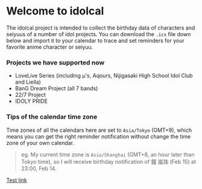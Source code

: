# Welcome to idolcal

The idolcal project is intended to collect the birthday data of characters and seiyuus of a number of idol projects. You can download the `.ics` file down below and import it to your calendar to trace and set reminders for your favorite anime character or seiyuu.

### Projects we have supported now

- LoveLive Series (including μ's, Aqours, Nijigasaki High School Idol Club and Liella)
- BanG Dream Project (all 7 bands)
- 22/7 Project
- IDOLY PRIDE

### Tips of the calendar time zone

Time zones of all the calendars here are set to `Asia/Tokyo` (GMT+9), which means  you can get the right reminder notification without change the time zone of your own calendar.

> eg. My current time zone is `Asia/Shanghai` (GMT+8, an hour later than Tokyo time), so I will receive birthday notification of 鐘 嵐珠 (Feb 15) at 23:00, Feb 14.

[Test link](https://raw.githubusercontent.com/Pain4Din0/idolcal/main/calendar/LoveLive.ics)

